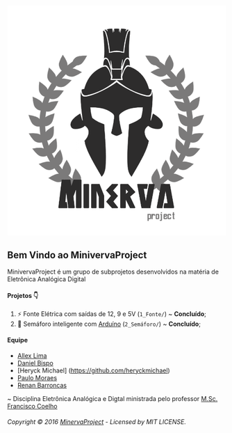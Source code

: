 ![MinivervaProject](https://github.com/allexlima/MinervaProject/blob/master/Logo/Minerva.png?raw=true)
## Bem Vindo ao MinivervaProject
MinivervaProject é um grupo de subprojetos desenvolvidos na matéria de Eletrônica Analógica Digital

#### Projetos :point_down:

1. :zap: Fonte Elétrica com saídas de 12, 9 e 5V (```1_Fonte/```) ~ **Concluído**;
2. :vertical_traffic_light: Semáforo inteligente com [Arduíno](https://www.arduino.cc/) (```2_Semáforo/```) ~ **Concluído**;

#### Equipe

* [Allex Lima](http://allexlima.com)
* [Daniel Bispo](https://github.com/danielbispov/)
* [Heryck Michael] (https://github.com/heryckmichael)
* [Paulo Moraes](http://www.moraespaulo.com/)
* [Renan Barroncas](https://github.com/renanbarroncas)

~ Disciplina Eletrônica Analógica e Digtal ministrada pelo professor [M.Sc. Francisco Coelho](https://br.linkedin.com/in/francisco-silva-84583635)

###### Copyright © 2016 [MinervaProject](https://github.com/allexlima/MinervaProject) - Licensed by MIT LICENSE.
